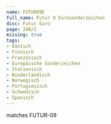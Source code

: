 ```yaml
---
name: FUTUR09E
full_name: Futur 9 Eurosonderzeichen
disc: Futur Euro
page: 248/2
missing: true
tags:
- Dänisch
- Finnisch
- Französisch
- Europäische Sonderzeichen
- Italienisch
- Niederländisch
- Norwegisch
- Portugiesisch
- Schwedisch
- Spanisch
---
```

matches FUTUR-09
